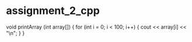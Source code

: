 # assignment_2_cpp
void printArray (int array[]) { 
    for (int i = 0; i < 100; i++) { 
       cout << array[i] << "\n";
    } 
}